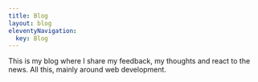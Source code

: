 ```yaml
---
title: Blog
layout: blog
eleventyNavigation:
  key: Blog
---
```

This is my blog where I share my feedback, my thoughts and react to the news. All this, mainly around web development.